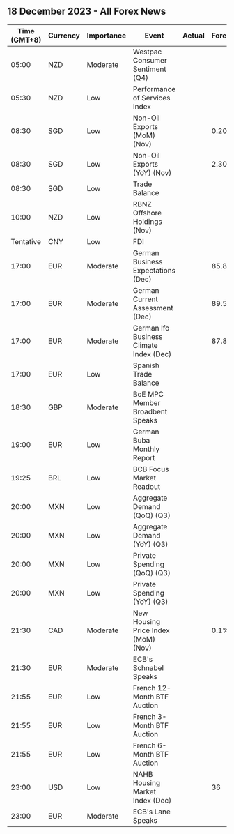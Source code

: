 ## 18 December 2023 - All Forex News

| Time (GMT+8) | Currency | Importance | Event | Actual | Forecast | Previous |
|------|----------|------------|-------|--------|----------|----------|
| 05:00 | NZD | Moderate | Westpac Consumer Sentiment (Q4) |  |  | 80.2 |
| 05:30 | NZD | Low | Performance of Services Index |  |  | 48.9 |
| 08:30 | SGD | Low | Non-Oil Exports (MoM) (Nov) |  | 0.20% | 3.40% |
| 08:30 | SGD | Low | Non-Oil Exports (YoY) (Nov) |  | 2.30% | -3.40% |
| 08:30 | SGD | Low | Trade Balance |  |  | 6.524B |
| 10:00 | NZD | Low | RBNZ Offshore Holdings (Nov) |  |  | 57.90% |
| Tentative | CNY | Low | FDI |  |  | -9.40% |
| 17:00 | EUR | Moderate | German Business Expectations (Dec) |  | 85.8 | 85.2 |
| 17:00 | EUR | Moderate | German Current Assessment (Dec) |  | 89.5 | 89.4 |
| 17:00 | EUR | Moderate | German Ifo Business Climate Index (Dec) |  | 87.8 | 87.3 |
| 17:00 | EUR | Low | Spanish Trade Balance |  |  | -3.80B |
| 18:30 | GBP | Moderate | BoE MPC Member Broadbent Speaks |  |  |  |
| 19:00 | EUR | Low | German Buba Monthly Report |  |  |  |
| 19:25 | BRL | Low | BCB Focus Market Readout |  |  |  |
| 20:00 | MXN | Low | Aggregate Demand (QoQ) (Q3) |  |  | 1.30% |
| 20:00 | MXN | Low | Aggregate Demand (YoY) (Q3) |  |  | 4.80% |
| 20:00 | MXN | Low | Private Spending (QoQ) (Q3) |  |  | 1.00% |
| 20:00 | MXN | Low | Private Spending (YoY) (Q3) |  |  | 4.30% |
| 21:30 | CAD | Moderate | New Housing Price Index (MoM) (Nov) |  | 0.1% | 0.0% |
| 21:30 | EUR | Moderate | ECB's Schnabel Speaks |  |  |  |
| 21:55 | EUR | Low | French 12-Month BTF Auction |  |  | 3.423% |
| 21:55 | EUR | Low | French 3-Month BTF Auction |  |  | 3.778% |
| 21:55 | EUR | Low | French 6-Month BTF Auction |  |  | 3.739% |
| 23:00 | USD | Low | NAHB Housing Market Index (Dec) |  | 36 | 34 |
| 23:00 | EUR | Moderate | ECB's Lane Speaks |  |  |  |
